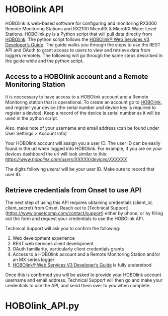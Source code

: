 # HOBOlink API
HOBOlink is web-based software for configuring and monitoring RX3000 Remote Monitoring Stations and RX2100 MicroRX & MicroRX Water Level Stations. HOBOlink.py is a Python script that will pull data directly from [HOBOlink](https://hobolink.com/). The python script follows the [HOBOlink® Web Services V3 Developer’s Guide](https://www.onsetcomp.com/sites/default/files/resources-documents/25113-B%20HOBOlink%20Web%20Services%20V3%20Developer%27s%20Guide.pdf). The guide walks you through the steps to use the REST API and OAuth to grant access to users to view and retrieve data from loggers remotely. The following will go through the same steps described in the guide while and the python script.

## Access to a HOBOlink account and a Remote Monitoring Station
It is neccessary to have access to a HOBOlink account and a Remote Monitoring station that is operational.
To create an account go to [HOBOlink](https://hobolink.com/), and register your device (the serial number and device key is required to register a device). Keep a record of the device is serial number as it will be used in the python script.

Also, make note of your username and email address (can be found under User Settings > Account Info)

Your HOBOlink account will assign you a user ID. The user ID can be easily found in the url when logged into HOBOlink. For example, if you are on your devices dashboard the url will look similar to this: *https://www.hobolink.com/users/XXXXX/devices/XXXXXX*

The digits following *users/* will be your user ID. Make sure to record that user ID.
## Retrieve credentials from Onset to use API
The next step of using this API requires obtaining credentials (client_id, client_secret) from Onset. Reach out to [Technical Support] (https://www.onsetcomp.com/contact/support) either by phone, or by filling out the form and request your credentials to use the HOBOlink API.

Technical Support will ask you to confirm the following:
1. Web development experience
2. REST web services client development
3. OAuth familiarity, particularly client credentials grants  
4. Access to a HOBOlink account and a Remote Monitoring Station and/or an MX series logger
5. [HOBOlink® Web Services V3 Developer’s Guide](https://www.onsetcomp.com/sites/default/files/resources-documents/) is fully understood

Once this is confirmed you will be asked to provide your HOBOlink account username and email address. Technical Support will then go and make your credentials to use the API, and send them over to you when complete.

# HOBOlink_API.py